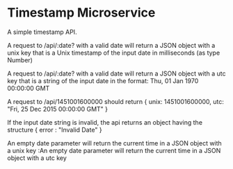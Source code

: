 # Timestamp Microservice

A simple timestamp API.

A request to /api/:date? with a valid date will return a JSON object with a unix key that is a Unix timestamp of the input date in milliseconds (as type Number)

A request to /api/:date? with a valid date will return a JSON object with a utc key that is a string of the input date in the format: Thu, 01 Jan 1970 00:00:00 GMT

A request to /api/1451001600000 should return { unix: 1451001600000, utc: "Fri, 25 Dec 2015 00:00:00 GMT" }

If the input date string is invalid, the api returns an object having the structure { error : "Invalid Date" }

An empty date parameter will return the current time in a JSON object with a unix key :An empty date parameter will return the current time in a JSON object with a utc key
